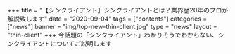 +++
title = "【シンクライアント】シンクライアントとは？業界歴20年のプロが解説致します"
date = "2020-09-04"
tags = ["contents"]
categories = ["news"]
banner = "img/top-new-thin-client.jpg"
type = "news"
layout = "thin-client"
+++
今話題の「シンクライアント」わかりそうでわからない、シンクライアントについてご説明します

